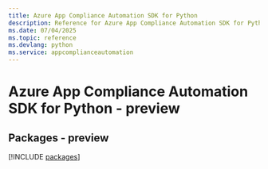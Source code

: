```yaml
---
title: Azure App Compliance Automation SDK for Python
description: Reference for Azure App Compliance Automation SDK for Python
ms.date: 07/04/2025
ms.topic: reference
ms.devlang: python
ms.service: appcomplianceautomation
---
```

# Azure App Compliance Automation SDK for Python - preview
## Packages - preview
[!INCLUDE [packages](app-compliance-automation-index.md)]